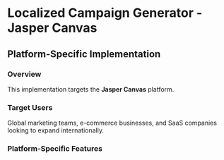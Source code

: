 # Localized Campaign Generator - Jasper Canvas

## Platform-Specific Implementation

### Overview
This implementation targets the **Jasper Canvas** platform.

### Target Users
Global marketing teams, e-commerce businesses, and SaaS companies looking to expand internationally.

### Platform-Specific Features
